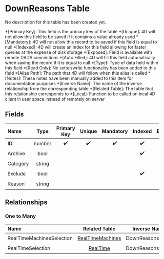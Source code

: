 ﻿# DownReasons Table
No description for this table has been created yet.

*[Primary Key]: This field is the primary key of the table
*[Unique]: 4D will not allow this field to be saved if it contains a value already used
*[Mandatory]: 4D will not allow this record to be saved if this field is equal to null
*[Indexed]: 4D will create an index for this field allowing for faster queries at the expense of disk storage
*[Exposed]: Field is available with remote ORDA connections
*[Auto Filled]: 4D will fill this field automatically when saving the record if it is equal to null
*[Type]: Type of data held within this field
*[Read Only]: No setter/write functionality has been added to this field
*[Alias Path]: The path that 4D will follow when this alias is called
*[Notes]: These notes have been manually added to this item for documentation purposes
*[Inverse Name]: The name of the inverse relationship from the corresponding table
*[Related Table]: The table that this relationship corresponds to
*[Local]: Function to be called on local 4D client in user space instead of remotely on server
## Fields

|Name|Type|Primary Key|Unique|Mandatory|Indexed|Exposed|Auto Filled|Notes|
|:---|:---:|:---:|:---:|:---:|:---:|:---:|:---:|:---:|
|**ID**|number|✔️|✔️|✔️|✔️|✔️|✔️||
|Archive|bool||||✔️|✔️|||
|Category|string|||||✔️|||
|Exclude|bool||||✔️|✔️|||
|Reason|string|||||✔️|||

## Relationships

### One to Many

|Name|Related Table|Inverse Name|Exposed|Notes|
|:---|:---:|:---:|:---:|:---:|
|RealTimeMachinesSelection|[RealTimeMachines](RealTimeMachines.md)|DownReasonsEntity|✔️||
|RealTimeSelection|[RealTime](RealTime.md)|DownReasonsEntity|✔️||